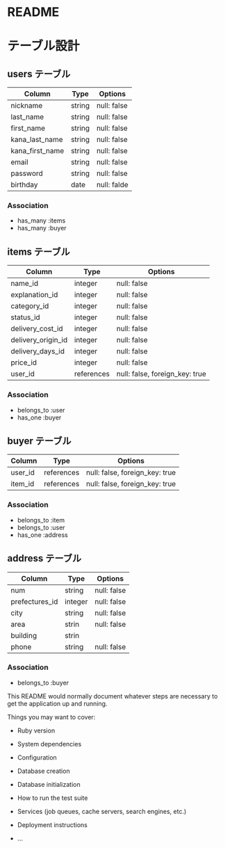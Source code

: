# README

# テーブル設計

## users テーブル

| Column          | Type    | Options     |
| ----------------| ------  | ----------- |
| nickname        | string  | null: false |
| last_name       | string  | null: false |
| first_name      | string  | null: false |
| kana_last_name  | string  | null: false |
| kana_first_name | string  | null: false |
| email           | string  | null: false |
| password        | string  | null: false |
| birthday        | date    | null: falde |

### Association

- has_many :items
- has_many :buyer

## items テーブル

| Column                   | Type       | Options                        |
| -------------------------| ---------- | ------------------------------ |
| name_id                  | integer    | null: false                    |
| explanation_id           | integer    | null: false                    |
| category_id              | integer    | null: false                    |
| status_id                | integer    | null: false                    |
| delivery_cost_id         | integer    | null: false                    |
| delivery_origin_id       | integer    | null: false                    |
| delivery_days_id         | integer    | null: false                    |
| price_id                 | integer    | null: false                    |
| user_id                  | references | null: false, foreign_key: true |

### Association

- belongs_to :user
- has_one :buyer

## buyer テーブル

| Column  | Type       | Options                       |
| ------- | ---------- | ----------------------------- |
| user_id | references | null: false, foreign_key: true|
| item_id | references | null: false, foreign_key: true|

### Association

- belongs_to :item
- belongs_to :user
- has_one :address

## address テーブル

| Column         | Type    | Options     |
| -------------- | ------- | ----------- |
| num            | string  | null: false |
| prefectures_id | integer |null: false  |
| city           | string  | null: false |
| area           | strin   | null: false |
| building       | strin   |             |
| phone          | string  | null: false |

### Association
- belongs_to :buyer

This README would normally document whatever steps are necessary to get the
application up and running.

Things you may want to cover:

* Ruby version

* System dependencies

* Configuration

* Database creation

* Database initialization

* How to run the test suite

* Services (job queues, cache servers, search engines, etc.)

* Deployment instructions

* ...
